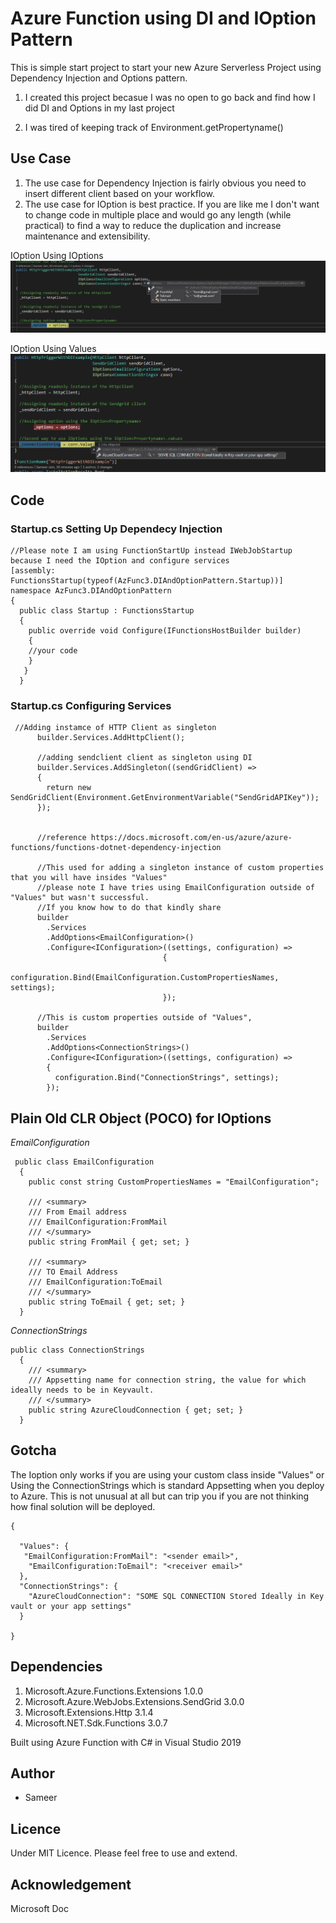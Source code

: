 # Azure Function using DI and IOption Pattern

This is simple start project to start your new Azure Serverless Project using Dependency Injection and Options pattern.

 1. I created this project becasue I was no open to go back and find how I did DI and Options in my last project 
    
 2. I was tired of keeping track of Environment.getPropertyname()
 
 ## Use Case
1. The use case for Dependency Injection is fairly obvious you need to insert different client based on your workflow.
2. The use case for IOption is best practice. If you are like me I don't want to change code in multiple place and would go
any length (while practical) to find a way to reduce the duplication and increase maintenance and extensibility.

IOption Using IOptions<ClassName> 
![IOption Using IOptions<ClassName>](https://github.com/sameerjain01/AzFunc3.DIAndOptionPattern/blob/master/IOptionONRuntime.png)

IOption Using Values 
![IOption Using Values](https://github.com/sameerjain01/AzFunc3.DIAndOptionPattern/blob/master/IoptionMethod2.PNG)


## Code
### Startup.cs Setting Up Dependecy Injection

```
//Please note I am using FunctionStartUp instead IWebJobStartup because I need the IOption and configure services
[assembly: FunctionsStartup(typeof(AzFunc3.DIAndOptionPattern.Startup))] 
namespace AzFunc3.DIAndOptionPattern
{
  public class Startup : FunctionsStartup
  {
    public override void Configure(IFunctionsHostBuilder builder)
    {
    //your code
    }
   }
  }
  ```
### Startup.cs Configuring Services
```
 //Adding instamce of HTTP Client as singleton
      builder.Services.AddHttpClient();

      //adding sendclient client as singleton using DI
      builder.Services.AddSingleton((sendGridClient) =>
      {
        return new SendGridClient(Environment.GetEnvironmentVariable("SendGridAPIKey"));
      });


      //reference https://docs.microsoft.com/en-us/azure/azure-functions/functions-dotnet-dependency-injection

      //This used for adding a singleton instance of custom properties that you will have insides "Values"
      //please note I have tries using EmailConfiguration outside of "Values" but wasn't successful. 
      //If you know how to do that kindly share
      builder
        .Services
        .AddOptions<EmailConfiguration>()
        .Configure<IConfiguration>((settings, configuration) =>
                                  {
                                    configuration.Bind(EmailConfiguration.CustomPropertiesNames, settings);
                                  });

      //This is custom properties outside of "Values", 
      builder
        .Services
        .AddOptions<ConnectionStrings>()
        .Configure<IConfiguration>((settings, configuration) =>
        {
          configuration.Bind("ConnectionStrings", settings);
        });
```

## Plain Old CLR Object (POCO) for IOptions
 *EmailConfiguration*

```
 public class EmailConfiguration
  {
    public const string CustomPropertiesNames = "EmailConfiguration";

    /// <summary>
    /// From Email address
    /// EmailConfiguration:FromMail
    /// </summary>
    public string FromMail { get; set; }

    /// <summary>
    /// TO Email Address
    /// EmailConfiguration:ToEmail
    /// </summary>
    public string ToEmail { get; set; }
  }
```

 *ConnectionStrings*
```
public class ConnectionStrings
  {
    /// <summary>
    /// Appsetting name for connection string, the value for which ideally needs to be in Keyvault.
    /// </summary>
    public string AzureCloudConnection { get; set; }
  }
```

## Gotcha
The Ioption only works if you are using your custom class inside "Values" or Using the ConnectionStrings 
which is standard Appsetting when you deploy to Azure. This is not unusual at all but can trip you
if you are not thinking how final solution will be deployed.

```
{
  
  "Values": {
   "EmailConfiguration:FromMail": "<sender email>",
    "EmailConfiguration:ToEmail": "<receiver email>"
  },
  "ConnectionStrings": {
    "AzureCloudConnection": "SOME SQL CONNECTION Stored Ideally in Key vault or your app settings"
  }

}
```

 ## Dependencies
 1. Microsoft.Azure.Functions.Extensions 1.0.0
 2. Microsoft.Azure.WebJobs.Extensions.SendGrid 3.0.0
 3. Microsoft.Extensions.Http 3.1.4
 4. Microsoft.NET.Sdk.Functions 3.0.7

Built using Azure Function with C# in Visual Studio 2019

## Author
* Sameer

## Licence
Under MIT Licence. Please feel free to use and extend.

## Acknowledgement
Microsoft Doc
